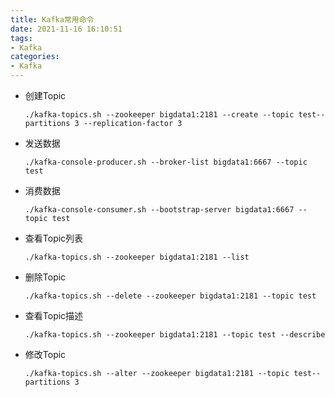 ```yaml
---
title: Kafka常用命令
date: 2021-11-16 16:10:51
tags:
- Kafka
categories:
- Kafka
---
```


* 创建Topic

  `./kafka-topics.sh --zookeeper bigdata1:2181 --create --topic test--partitions 3 --replication-factor 3`

* 发送数据

  `./kafka-console-producer.sh --broker-list bigdata1:6667 --topic test` 

* 消费数据

  `./kafka-console-consumer.sh --bootstrap-server bigdata1:6667 --topic test`

* 查看Topic列表

  `./kafka-topics.sh --zookeeper bigdata1:2181 --list`

* 删除Topic

  `./kafka-topics.sh --delete --zookeeper bigdata1:2181 --topic test`

* 查看Topic描述

  `./kafka-topics.sh --zookeeper bigdata1:2181 --topic test --describe`

* 修改Topic

  `./kafka-topics.sh --alter --zookeeper bigdata1:2181 --topic test--partitions 3`


